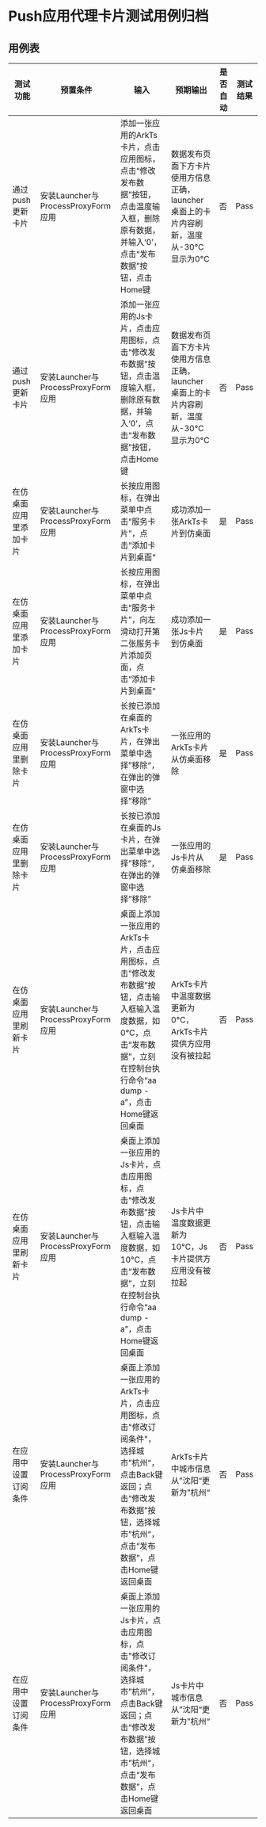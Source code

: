 # Push应用代理卡片测试用例归档

## 用例表

|测试功能|预置条件|输入|预期输出|是否自动|测试结果|
|--------------------------------|--------------------------------|--------------------------------|--------------------------------|--------------------------------|--------------------------------|
|通过push更新卡片| 安装Launcher与ProcessProxyForm应用 | 添加一张应用的ArkTs卡片，点击应用图标，点击“修改发布数据”按钮，点击温度输入框，删除原有数据，并输入‘0’，点击“发布数据”按钮，点击Home键 |数据发布页面下方卡片使用方信息正确，launcher桌面上的卡片内容刷新，温度从-30°C显示为0°C|否|Pass|
|通过push更新卡片| 安装Launcher与ProcessProxyForm应用 | 添加一张应用的Js卡片，点击应用图标，点击“修改发布数据”按钮，点击温度输入框，删除原有数据，并输入‘0’，点击“发布数据”按钮，点击Home键 |数据发布页面下方卡片使用方信息正确，launcher桌面上的卡片内容刷新，温度从-30°C显示为0°C|否|Pass|
|在仿桌面应用里添加卡片| 安装Launcher与ProcessProxyForm应用 | 长按应用图标，在弹出菜单中点击“服务卡片”，点击“添加卡片到桌面“ | 成功添加一张ArkTs卡片到仿桌面 |是|Pass|
|在仿桌面应用里添加卡片| 安装Launcher与ProcessProxyForm应用 | 长按应用图标，在弹出菜单中点击“服务卡片”，向左滑动打开第二张服务卡片添加页面，点击“添加卡片到桌面“ | 成功添加一张Js卡片到仿桌面 |是|Pass|
|在仿桌面应用里删除卡片| 安装Launcher与ProcessProxyForm应用 | 长按已添加在桌面的ArkTs卡片，在弹出菜单中选择”移除“，在弹出的弹窗中选择”移除” | 一张应用的ArkTs卡片从仿桌面移除 |是|Pass|
|在仿桌面应用里删除卡片| 安装Launcher与ProcessProxyForm应用 | 长按已添加在桌面的Js卡片，在弹出菜单中选择”移除“，在弹出的弹窗中选择”移除” | 一张应用的Js卡片从仿桌面移除 |是|Pass|
|在仿桌面应用里刷新卡片 | 安装Launcher与ProcessProxyForm应用 | 桌面上添加一张应用的ArkTs卡片，点击应用图标，点击“修改发布数据”按钮，点击输入框输入温度数据，如0°C，点击“发布数据”，立刻在控制台执行命令“aa dump -a”，点击Home键返回桌面 | ArkTs卡片中温度数据更新为0°C，ArkTs卡片提供方应用没有被拉起 |否|Pass|
|在仿桌面应用里刷新卡片 | 安装Launcher与ProcessProxyForm应用 | 桌面上添加一张应用的Js卡片，点击应用图标，点击“修改发布数据”按钮，点击输入框输入温度数据，如10°C，点击“发布数据”，立刻在控制台执行命令“aa dump -a”，点击Home键返回桌面 | Js卡片中温度数据更新为10°C，Js卡片提供方应用没有被拉起 |否|Pass|
|在应用中设置订阅条件 | 安装Launcher与ProcessProxyForm应用 | 桌面上添加一张应用的ArkTs卡片，点击应用图标，点击"修改订阅条件"，选择城市”杭州“，点击Back键返回；点击“修改发布数据”按钮，选择城市”杭州“，点击“发布数据”，点击Home键返回桌面 | ArkTs卡片中城市信息从”沈阳“更新为”杭州“ |否|Pass|
|在应用中设置订阅条件 | 安装Launcher与ProcessProxyForm应用 | 桌面上添加一张应用的Js卡片，点击应用图标，点击"修改订阅条件"，选择城市”杭州“，点击Back键返回；点击“修改发布数据”按钮，选择城市”杭州“，点击“发布数据”，点击Home键返回桌面 | Js卡片中城市信息从”沈阳“更新为”杭州“ |否|Pass|